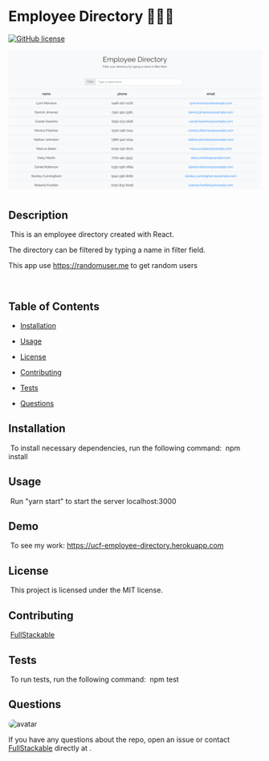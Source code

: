 # Employee Directory 📘📱👤
[![GitHub license](https://img.shields.io/badge/license-MIT-blue.svg)](https://github.com/FullStackable)

![FullStackable](directory.png)

## Description
​
This is an employee directory created with React.

The directory can be filtered by typing a name in filter field.

This app use https://randomuser.me to get random users

​
## Table of Contents
* [Installation](#installation) 
 
* [Usage](#usage) 
 
* [License](#license) 
 
* [Contributing](#contributing) 
 
* [Tests](#tests) 
 
* [Questions](#questions) 

## Installation
​
To install necessary dependencies, run the following command:
​
npm install
​
## Usage
​
Run "yarn start" to start the server localhost:3000
​

## Demo
​
To see my work: https://ucf-employee-directory.herokuapp.com


## License
​
This project is licensed under the MIT license.
  
## Contributing
​
[FullStackable]('https://github.com/FullStackable') 

## Tests
​
To run tests, run the following command:
​
npm test
​
## Questions
​
<img src="https://avatars1.githubusercontent.com/u/7883863?v=4" alt="avatar" style="border-radius: 16px" width="30" />

If you have any questions about the repo, open an issue or contact [FullStackable](https://github.com/FullStackable) directly at .
